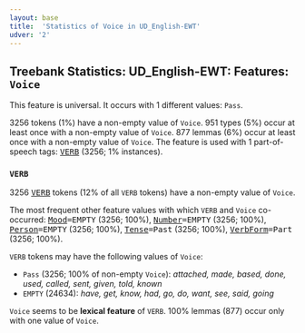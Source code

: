 ```yaml
---
layout: base
title:  'Statistics of Voice in UD_English-EWT'
udver: '2'
---
```


## Treebank Statistics: UD_English-EWT: Features: `Voice`

This feature is universal.
It occurs with 1 different values: `Pass`.

3256 tokens (1%) have a non-empty value of `Voice`.
951 types (5%) occur at least once with a non-empty value of `Voice`.
877 lemmas (6%) occur at least once with a non-empty value of `Voice`.
The feature is used with 1 part-of-speech tags: <tt><a href="en_ewt-pos-VERB.html">VERB</a></tt> (3256; 1% instances).

### `VERB`

3256 <tt><a href="en_ewt-pos-VERB.html">VERB</a></tt> tokens (12% of all `VERB` tokens) have a non-empty value of `Voice`.

The most frequent other feature values with which `VERB` and `Voice` co-occurred: <tt><a href="en_ewt-feat-Mood.html">Mood</a></tt><tt>=EMPTY</tt> (3256; 100%), <tt><a href="en_ewt-feat-Number.html">Number</a></tt><tt>=EMPTY</tt> (3256; 100%), <tt><a href="en_ewt-feat-Person.html">Person</a></tt><tt>=EMPTY</tt> (3256; 100%), <tt><a href="en_ewt-feat-Tense.html">Tense</a></tt><tt>=Past</tt> (3256; 100%), <tt><a href="en_ewt-feat-VerbForm.html">VerbForm</a></tt><tt>=Part</tt> (3256; 100%).

`VERB` tokens may have the following values of `Voice`:

* `Pass` (3256; 100% of non-empty `Voice`): <em>attached, made, based, done, used, called, sent, given, told, known</em>
* `EMPTY` (24634): <em>have, get, know, had, go, do, want, see, said, going</em>

`Voice` seems to be **lexical feature** of `VERB`. 100% lemmas (877) occur only with one value of `Voice`.

